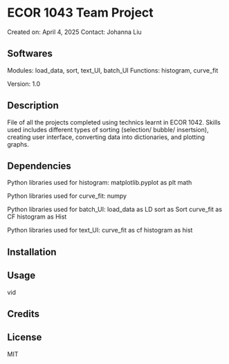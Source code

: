 # ECOR 1043 Team Project
Created on: April 4, 2025
Contact: Johanna Liu

## Softwares
Modules: load_data, sort, text_UI, batch_UI
Functions: histogram, curve_fit

Version: 1.0

## Description
File of all the projects completed using technics learnt in ECOR 1042. Skills used includes different types of sorting (selection/ bubble/ insertsion), creating user interface, converting data into dictionaries, and plotting graphs.

## Dependencies
Python libraries used for histogram:
matplotlib.pyplot as plt
math

Python libraries used for curve_fit:
numpy

Python libraries used for batch_UI:
load_data as LD
sort as Sort
curve_fit as CF
histogram as Hist

Python libraries used for text_UI:
curve_fit as cf
histogram as hist

## Installation

## Usage
vid

## Credits

## License
MIT
